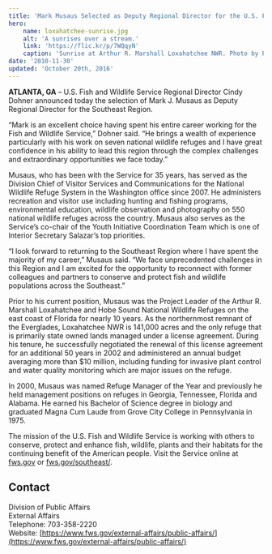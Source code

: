 ```yaml
---
title: 'Mark Musaus Selected as Deputy Regional Director for the U.S. Fish and Wildlife Service’s Southeast Region'
hero:
    name: loxahatchee-sunrise.jpg
    alt: 'A sunrises over a stream.'
    link: 'https://flic.kr/p/7WQqyN'
    caption: 'Sunrise at Arthur R. Marshall Loxahatchee NWR. Photo by Phil Kloer.'
date: '2010-11-30'
updated: 'October 20th, 2016'
---
```


**ATLANTA, GA** – U.S. Fish and Wildlife Service Regional Director Cindy Dohner announced today the selection of Mark J. Musaus as Deputy Regional Director for the Southeast Region.

“Mark is an excellent choice having spent his entire career working for the Fish and Wildlife Service,” Dohner said. “He brings a wealth of experience particularly with his work on seven national wildlife refuges and I have great confidence in his ability to lead this region through the complex challenges and extraordinary opportunities we face today.”

Musaus, who has been with the Service for 35 years, has served as the Division Chief of Visitor Services and Communications for the National Wildlife Refuge System in the Washington office since 2007. He administers recreation and visitor use including hunting and fishing programs, environmental education, wildlife observation and photography on 550 national wildlife refuges across the country. Musaus also serves as the Service’s co-chair of the Youth Initiative Coordination Team which is one of Interior Secretary Salazar’s top priorities.

“I look forward to returning to the Southeast Region where I have spent the majority of my career,” Musaus said. “We face unprecedented challenges in this Region and I am excited for the opportunity to reconnect with former colleagues and partners to conserve and protect fish and wildlife populations across the Southeast.”

Prior to his current position, Musaus was the Project Leader of the Arthur R. Marshall Loxahatchee and Hobe Sound National Wildlife Refuges on the east coast of Florida for nearly 10 years. As the northernmost remnant of the Everglades, Loxahatchee NWR is 141,000 acres and the only refuge that is primarily state owned lands managed under a license agreement. During his tenure, he successfully negotiated the renewal of this license agreement for an additional 50 years in 2002 and administered an annual budget averaging more than $10 million, including funding for invasive plant control and water quality monitoring which are major issues on the refuge.

In 2000, Musaus was named Refuge Manager of the Year and previously he held management positions on refuges in Georgia, Tennessee, Florida and Alabama. He earned his Bachelor of Science degree in biology and graduated Magna Cum Laude from Grove City College in Pennsylvania in 1975.

The mission of the U.S. Fish and Wildlife Service is working with others to conserve, protect and enhance fish, wildlife, plants and their habitats for the continuing benefit of the American people. Visit the Service online at [fws.gov](http://www.fws.gov/) or [fws.gov/southeast/](http://www.fws.gov/southeast/).

## Contact

Division of Public Affairs  
External Affairs  
Telephone: 703-358-2220  
Website: [https://www.fws.gov/external-affairs/public-affairs/](https://www.fws.gov/external-affairs/public-affairs/)
